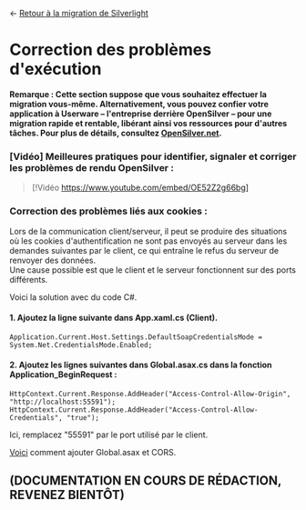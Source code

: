 ← [Retour à la migration de Silverlight](/docs/9/25)

# Correction des problèmes d'exécution

**Remarque : Cette section suppose que vous souhaitez effectuer la migration vous-même. Alternativement, vous pouvez confier votre application à Userware – l'entreprise derrière OpenSilver – pour une migration rapide et rentable, libérant ainsi vos ressources pour d'autres tâches. Pour plus de détails, consultez [OpenSilver.net](https://opensilver.net).**

### [Vidéo] Meilleures pratiques pour identifier, signaler et corriger les problèmes de rendu OpenSilver :

> [!Vidéo https://www.youtube.com/embed/OE52Z2g66bg]

### Correction des problèmes liés aux cookies :

Lors de la communication client/serveur, il peut se produire des situations où les cookies d'authentification ne sont pas envoyés au serveur dans les demandes suivantes par le client, ce qui entraîne le refus du serveur de renvoyer des données.\
Une cause possible est que le client et le serveur fonctionnent sur des ports différents.

Voici la solution avec du code C#.

#### 1. Ajoutez la ligne suivante dans App.xaml.cs (Client).

```Application.Current.Host.Settings.DefaultSoapCredentialsMode = System.Net.CredentialsMode.Enabled;```

#### 2. Ajoutez les lignes suivantes dans Global.asax.cs dans la fonction Application_BeginRequest :

```
HttpContext.Current.Response.AddHeader("Access-Control-Allow-Origin", "http://localhost:55591");
HttpContext.Current.Response.AddHeader("Access-Control-Allow-Credentials", "true");
```

Ici, remplacez "55591" par le port utilisé par le client.

[Voici](https://doc.opensilver.net/documentation/in-depth-topics/wcf-and-webclient.html#to-add-cors-to-your-web-service-recommended-simply-follow-these-steps) comment ajouter Global.asax et CORS.

## (DOCUMENTATION EN COURS DE RÉDACTION, REVENEZ BIENTÔT)
